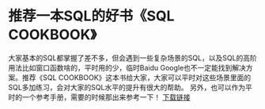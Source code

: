 # 推荐一本SQL的好书《SQL COOKBOOK》
 大家基本的SQL都掌握了差不多，但会遇到一些复杂场景的SQL，以及SQL的高阶用法比如窗口函数啥的，平时用的少，临时Baidu Google也不一定能找到解决方案。推荐《SQL COOKBOOK》这本书给大家，大家可以平时对这些场景里面的SQL多加练习，会对大家的SQL水平的提升有很大的帮助。 另外，也可以作为平时的一个参考手册，需要的时候那出来参考一下！ 
[下载链接](http://vdisk.weibo.com/s/BUvMIiXcg-BL7?from=page_100505_profile&wvr=6)
